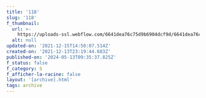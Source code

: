 ```yaml
---
title: '118'
slug: '118'
f_thumbnail:
  url: >-
    https://uploads-ssl.webflow.com/6641dea76c75d9b6904dcf9d/6641dea76c75d9b6904dd25e_118.jpg
  alt: null
updated-on: '2021-12-15T14:50:07.514Z'
created-on: '2021-12-13T23:19:44.683Z'
published-on: '2024-05-13T09:35:37.825Z'
f_status: false
f_category: S
f_afficher-la-racine: false
layout: '[archive].html'
tags: archive
---
```



